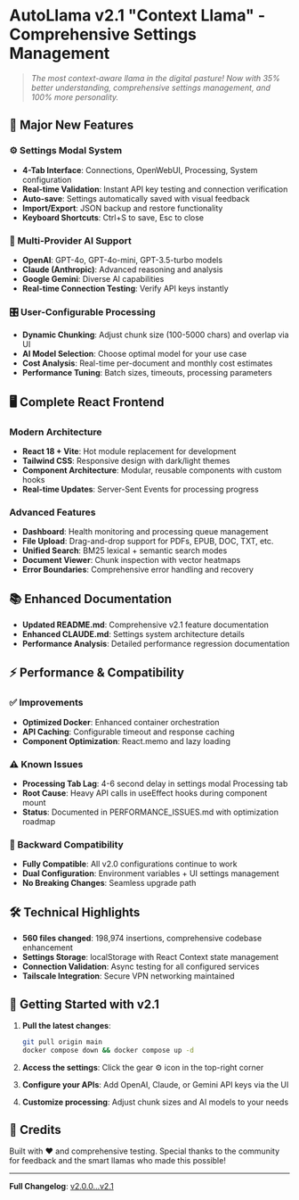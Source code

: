 # AutoLlama v2.1 "Context Llama" - Comprehensive Settings Management

> *The most context-aware llama in the digital pasture! Now with 35% better understanding, comprehensive settings management, and 100% more personality.*

## 🎉 Major New Features

### ⚙️ Settings Modal System
- **4-Tab Interface**: Connections, OpenWebUI, Processing, System configuration
- **Real-time Validation**: Instant API key testing and connection verification  
- **Auto-save**: Settings automatically saved with visual feedback
- **Import/Export**: JSON backup and restore functionality
- **Keyboard Shortcuts**: Ctrl+S to save, Esc to close

### 🔗 Multi-Provider AI Support  
- **OpenAI**: GPT-4o, GPT-4o-mini, GPT-3.5-turbo models
- **Claude (Anthropic)**: Advanced reasoning and analysis
- **Google Gemini**: Diverse AI capabilities
- **Real-time Connection Testing**: Verify API keys instantly

### 🎛️ User-Configurable Processing
- **Dynamic Chunking**: Adjust chunk size (100-5000 chars) and overlap via UI
- **AI Model Selection**: Choose optimal model for your use case
- **Cost Analysis**: Real-time per-document and monthly cost estimates
- **Performance Tuning**: Batch sizes, timeouts, processing parameters

## 🖥️ Complete React Frontend

### Modern Architecture
- **React 18 + Vite**: Hot module replacement for development
- **Tailwind CSS**: Responsive design with dark/light themes
- **Component Architecture**: Modular, reusable components with custom hooks
- **Real-time Updates**: Server-Sent Events for processing progress

### Advanced Features  
- **Dashboard**: Health monitoring and processing queue management
- **File Upload**: Drag-and-drop support for PDFs, EPUB, DOC, TXT, etc.
- **Unified Search**: BM25 lexical + semantic search modes
- **Document Viewer**: Chunk inspection with vector heatmaps
- **Error Boundaries**: Comprehensive error handling and recovery

## 📚 Enhanced Documentation
- **Updated README.md**: Comprehensive v2.1 feature documentation
- **Enhanced CLAUDE.md**: Settings system architecture details  
- **Performance Analysis**: Detailed performance regression documentation

## ⚡ Performance & Compatibility

### ✅ Improvements
- **Optimized Docker**: Enhanced container orchestration
- **API Caching**: Configurable timeout and response caching
- **Component Optimization**: React.memo and lazy loading

### ⚠️ Known Issues
- **Processing Tab Lag**: 4-6 second delay in settings modal Processing tab
- **Root Cause**: Heavy API calls in useEffect hooks during component mount
- **Status**: Documented in PERFORMANCE_ISSUES.md with optimization roadmap

### 🔄 Backward Compatibility
- **Fully Compatible**: All v2.0 configurations continue to work
- **Dual Configuration**: Environment variables + UI settings management
- **No Breaking Changes**: Seamless upgrade path

## 🛠️ Technical Highlights
- **560 files changed**: 198,974 insertions, comprehensive codebase enhancement
- **Settings Storage**: localStorage with React Context state management
- **Connection Validation**: Async testing for all configured services
- **Tailscale Integration**: Secure VPN networking maintained

## 🚀 Getting Started with v2.1

1. **Pull the latest changes**:
   ```bash
   git pull origin main
   docker compose down && docker compose up -d
   ```

2. **Access the settings**: Click the gear ⚙️ icon in the top-right corner

3. **Configure your APIs**: Add OpenAI, Claude, or Gemini API keys via the UI

4. **Customize processing**: Adjust chunk sizes and AI models to your needs

## 🤖 Credits
Built with ❤️ and comprehensive testing. Special thanks to the community for feedback and the smart llamas who made this possible!

---

**Full Changelog**: [v2.0.0...v2.1](https://github.com/snedea/autollama/compare/v2.0.0...v2.1)